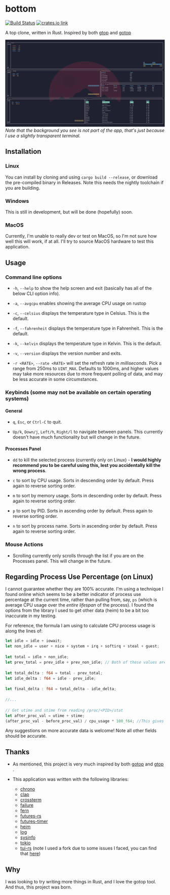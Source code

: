 # bottom

[![Build Status](https://travis-ci.com/ClementTsang/bottom.svg?token=1wvzVgp94E1TZyPNs8JF&branch=master)](https://travis-ci.com/ClementTsang/bottom) [![crates.io link](https://img.shields.io/crates/v/bottom.svg)](https://crates.io/crates/bottom)

A top clone, written in Rust.  Inspired by both [gtop](https://github.com/aksakalli/gtop) and [gotop](https://github.com/cjbassi/gotop)

![Quick demo recording](assets/recording_1.gif)
*Note that the background you see is not part of the app, that's just because I use a slightly transparent terminal.*

## Installation

### Linux

You can install by cloning and using ``cargo build --release``, or download the pre-compiled binary in Releases.  Note this needs the nightly toolchain if you are building.

### Windows

This is still in development, but will be done (hopefully) soon.

### MacOS

Currently, I'm unable to really dev or test on MacOS, so I'm not sure how well this will work, if at all.  I'll try to source MacOS hardware to test this application.

## Usage

### Command line options

* ``-h``, ``--help`` to show the help screen and exit (basically has all of the below CLI option info).

* ``-a``, ``--avgcpu`` enables showing the average CPU usage on rustop

* ``-c``, ``--celsius`` displays the temperature type in Celsius.  This is the default.

* ``-f``, ``--fahrenheit`` displays the temperature type in Fahrenheit.  This is the default.

* ``-k``, ``--kelvin`` displays the temperature type in Kelvin.  This is the default.

* ``-v``, ``--version`` displays the version number and exits.

* ``-r <RATE>``, ``--rate <RATE>`` will set the refresh rate in *milliseconds*.  Pick a range from 250ms to ``UINT_MAX``.  Defaults to 1000ms, and higher values may take more resources due to more frequent polling of data, and may be less accurate in some circumstances.

### Keybinds (some may not be available on certain operating systems)

#### General

* ``q``, ``Esc``, or ``Ctrl-C`` to quit.

* ``Up/k``, ``Down/j``, ``Left/h``, ``Right/l`` to navigate between panels.  This currently doesn't have much functionality but will change in the future.

#### Processes Panel

* ``dd`` to kill the selected process (currently only on Linux) - **I would highly recommend you to be careful using this, lest you accidentally kill the wrong process**.

* ``c`` to sort by CPU usage.  Sorts in descending order by default.  Press again to reverse sorting order.

* ``m`` to sort by memory usage.  Sorts in descending order by default.  Press again to reverse sorting order.

* ``p`` to sort by PID.  Sorts in ascending order by default.  Press again to reverse sorting order.

* ``n`` to sort by process name.  Sorts in ascending order by default.  Press again to reverse sorting order.

### Mouse Actions

[* Scrolling either scrolls through the list if the panel is a table (Temperature, Disks, Processes), or zooms in and out if it is a chart.]: <>

* Scrolling currently only scrolls through the list if you are on the Processes panel.  This will change in the future.

## Regarding Process Use Percentage (on Linux)

I cannot guarantee whether they are 100% accurate.  I'm using a technique I found online which seems to be a better indicator of process use percentage at the current time, rather than pulling from, say, ``ps`` (which is average CPU usage over the *entire lifespan* of the process).  I found the options from the library I used to get other data (heim) to be a bit too inaccurate in my testing.

For reference, the formula I am using to calculate CPU process usage is along the lines of:

```rust
let idle = idle + iowait;
let non_idle = user + nice + system + irq + softirq + steal + guest;

let total = idle + non_idle;
let prev_total = prev_idle + prev_non_idle; // Both of these values are calculated using the same formula from the previous polling

let total_delta : f64 = total - prev_total;
let idle_delta : f64 = idle - prev_idle;

let final_delta : f64 = total_delta - idle_delta;

//...

// Get utime and stime from reading /proc/<PID>/stat
let after_proc_val = utime + stime;
(after_proc_val - before_proc_val) / cpu_usage * 100_f64; //This gives your use percentage.  before_proc_val comes from the previous polling
```

Any suggestions on more accurate data is welcome!  Note all other fields should be accurate.

## Thanks

* As mentioned, this project is very much inspired by both [gotop](https://github.com/cjbassi/gotop) and [gtop](https://github.com/aksakalli/gtop) .

* This application was written with the following libraries:
  * [chrono](https://github.com/chronotope/chrono)
  * [clap](https://github.com/clap-rs/clap)
  * [crossterm](https://github.com/TimonPost/crossterm)
  * [failure](https://github.com/rust-lang-nursery/failure)
  * [fern](https://github.com/daboross/fern)
  * [futures-rs](https://github.com/rust-lang-nursery/futures-rs)
  * [futures-timer](https://github.com/rustasync/futures-timer)
  * [heim](https://github.com/heim-rs/heim)
  * [log](https://github.com/rust-lang-nursery/log)
  * [sysinfo](https://github.com/GuillaumeGomez/sysinfo)
  * [tokio](https://github.com/tokio-rs/tokio)
  * [tui-rs](https://github.com/fdehau/tui-rs) (note I used a fork due to some issues I faced, you can find that [here](https://github.com/ClementTsang/tui-rs))

## Why

I was looking to try writing more things in Rust, and I love the gotop tool.  And thus, this project was born.

